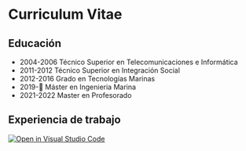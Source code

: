 # Curriculum Vitae
## Educación
* 2004-2006 Técnico Superior en Telecomunicaciones e Informática
* 2011-2012 Técnico Superior en Integración Social
* 2012-2016 Grado en Tecnologías Marinas
* 2019-:smiling_face_with_tear: Máster en Ingenieria Marina
* 2021-2022 Master en Profesorado
## Experiencia de trabajo

[![Open in Visual Studio Code](https://classroom.github.com/assets/open-in-vscode-f059dc9a6f8d3a56e377f745f24479a46679e63a5d9fe6f495e02850cd0d8118.svg)](https://classroom.github.com/online_ide?assignment_repo_id=6129474&assignment_repo_type=AssignmentRepo)
